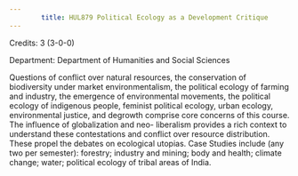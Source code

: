 ```yaml
---
        title: HUL879 Political Ecology as a Development Critique
---
```

Credits: 3 (3-0-0)

Department: Department of Humanities and Social Sciences

Questions of conflict over natural resources, the conservation of biodiversity under market environmentalism, the political ecology of farming and industry, the emergence of environmental movements, the political ecology of indigenous people, feminist political ecology, urban ecology, environmental justice, and degrowth comprise core concerns of this course. The influence of globalization and neo- liberalism provides a rich context to understand these contestations and conflict over resource distribution. These propel the debates on ecological utopias. Case Studies include (any two per semester): forestry; industry and mining; body and health; climate change; water; political ecology of tribal areas of India.